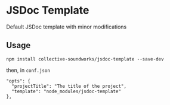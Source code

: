 # JSDoc Template

Default JSDoc template with minor modifications

## Usage

```
npm install collective-soundworks/jsdoc-template --save-dev
``` 

then, in `conf.json`

```
"opts": {
  "projectTitle": "The title of the project",
  "template": "node_modules/jsdoc-template"
},
```
